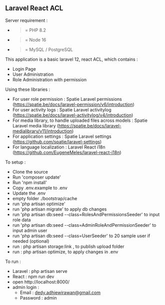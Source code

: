 ## Laravel React ACL

Server requirement : 
- >= PHP 8.2
- >= Node 16
- >= MySQL / PostgreSQL

This application is a basic laravel 12, react ACL, which contains : 
- Login Page
- User Administration
- Role Administration with permission

Using these libraries : 
- For user role permission : Spatie Laravel permissions (https://spatie.be/docs/laravel-permission/v6/introduction)
- For user activity logs : Spatie Laravel activitylog (https://spatie.be/docs/laravel-activitylog/v4/introduction)
- For media library, to handle uploaded files across models : Spatie Laravel media library (https://spatie.be/docs/laravel-medialibrary/v11/introduction)
- For application settings : Spatie Laravel settings (https://github.com/spatie/laravel-settings)
- For language localization : Laravel React i18n (https://github.com/EugeneMeles/laravel-react-i18n)

To setup : 
- Clone the source 
- Run 'composer update'
- Run 'npm install'
- Copy .env.example to .env
- Update the .env
- empty folder ./bootstrap/cache
- run 'php artisan optimize'
- run 'php artisan migrate' to apply db changes
- run 'php artisan db:seed --class=RolesAndPermissionsSeeder' to input role data
- run 'php artisan db:seed --class=AdminRoleAndPermissionSeeder' to input admin user
- run 'php artisan db:seed --class=UserSeeder' to 20 sample user if needed (optional)
- run : php artisan storage:link , to publish upload folder
- run : php artisan optimize, to apply changes in .env

To run : 
- Laravel : php artisan serve
- React : npm run dev
- open http://localhost:8000/
- admin login :
    - Email : dedy.adhiewirawan@gmail.com
    - Password : admin
